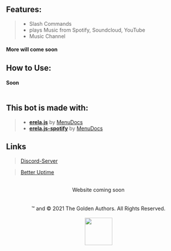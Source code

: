 ## Features:
> - Slash Commands
> - plays Music from Spotify, Soundcloud, YouTube
> - Music Channel
#### More will come soon

## How to Use:

#### Soon

```Shell

```

## This bot is made with:
> - [**erela.js**](https://github.com/MenuDocs/erela.js) by [MenuDocs](https://github.com/MenuDocs)
> - [**erela.js-spotify**](https://github.com/MenuDocs/erela.js-spotify) by [MenuDocs](https://github.com/MenuDocs)

## Links
><a href="https://discord.gg/PX28nyVgdP">Discord-Server</a>

><a href="https://status.spasten.studio">Better Uptime</a>

<br/>
  <div align="center">
    Website coming soon
    </div>
<br/>
<br/>
  <div align="center">
    ™ and © 2021 The Golden Authors. All Rights Reserved.
    </div>
  <div align="center">
  <br/>
  <img style="width: 75px;" src="https://cds.spasten.studio/static/spasten_studio_black.svg">
    </div>
